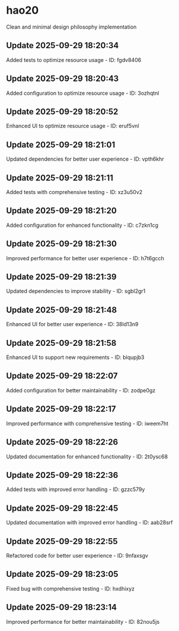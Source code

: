 # hao20
Clean and minimal design philosophy implementation

## Update 2025-09-29 18:20:34
Added tests to optimize resource usage - ID: fgdv8406


## Update 2025-09-29 18:20:43
Added configuration to optimize resource usage - ID: 3ozhqtnl


## Update 2025-09-29 18:20:52
Enhanced UI to optimize resource usage - ID: eruf5vnl


## Update 2025-09-29 18:21:01
Updated dependencies for better user experience - ID: vpth6khr


## Update 2025-09-29 18:21:11
Added tests with comprehensive testing - ID: xz3u50v2


## Update 2025-09-29 18:21:20
Added configuration for enhanced functionality - ID: c7zkn1cg


## Update 2025-09-29 18:21:30
Improved performance for better user experience - ID: h7t6gcch


## Update 2025-09-29 18:21:39
Updated dependencies to improve stability - ID: sgbl2gr1


## Update 2025-09-29 18:21:48
Enhanced UI for better user experience - ID: 38ld13n9


## Update 2025-09-29 18:21:58
Enhanced UI to support new requirements - ID: blqupjb3


## Update 2025-09-29 18:22:07
Added configuration for better maintainability - ID: zodpe0gz


## Update 2025-09-29 18:22:17
Improved performance with comprehensive testing - ID: iweem7ht


## Update 2025-09-29 18:22:26
Updated documentation for enhanced functionality - ID: 2t0ysc68


## Update 2025-09-29 18:22:36
Added tests with improved error handling - ID: gzzc579y


## Update 2025-09-29 18:22:45
Updated documentation with improved error handling - ID: aab28srf


## Update 2025-09-29 18:22:55
Refactored code for better user experience - ID: 9nfaxsgv


## Update 2025-09-29 18:23:05
Fixed bug with comprehensive testing - ID: hxdhixyz


## Update 2025-09-29 18:23:14
Improved performance for better maintainability - ID: 82nou5js

